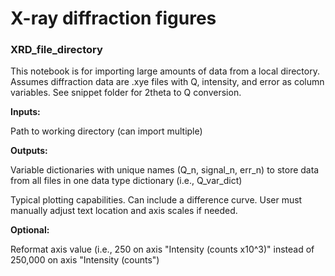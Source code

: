 # X-ray diffraction figures

### XRD_file_directory

This notebook is for importing large amounts of data from a local directory. 
Assumes diffraction data are .xye files with Q, intensity, and error as column variables.
See snippet folder for 2theta to Q conversion.

**Inputs:** 

Path to working directory (can import multiple)

**Outputs:** 

Variable dictionaries with unique names (Q_n, signal_n, err_n) to store data from all files in one data type dictionary (i.e., Q_var_dict)

Typical plotting capabilities. Can include a difference curve. User must manually adjust text location and axis scales if needed.

**Optional:**

Reformat axis value (i.e., 250 on axis "Intensity (counts x10^3)" instead of 250,000 on axis "Intensity (counts")
